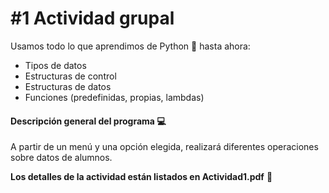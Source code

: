 # #1 Actividad grupal
Usamos todo lo que aprendimos de Python :snake: hasta ahora:
- Tipos de datos
- Estructuras de control
- Estructuras de datos
- Funciones (predefinidas, propias, lambdas)
#### Descripción general del programa :computer:
A partir de un menú y una opción elegida, realizará diferentes operaciones sobre datos de alumnos.

**Los detalles de la actividad están listados en Actividad1.pdf** :book: